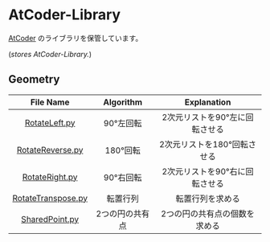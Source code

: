 # AtCoder-Library

[AtCoder](https://atcoder.jp/) のライブラリを保管しています。

(*stores AtCoder-Library.*)  

## Geometry
|File Name|Algorithm|Explanation|
|:--:|:--:|:--:|
|[RotateLeft.py](RotateLeft.py)|90°左回転|2次元リストを90°左に回転させる|
|[RotateReverse.py](RotateReverse.py)|180°回転|2次元リストを180°回転させる|
|[RotateRight.py](RotateRight.py)|90°右回転|2次元リストを90°右に回転させる|
|[RotateTranspose.py](RotateTranspose.py)|転置行列|転置行列を求める|
|[SharedPoint.py](SharedPoint.py)|2つの円の共有点|2つの円の共有点の個数を求める|